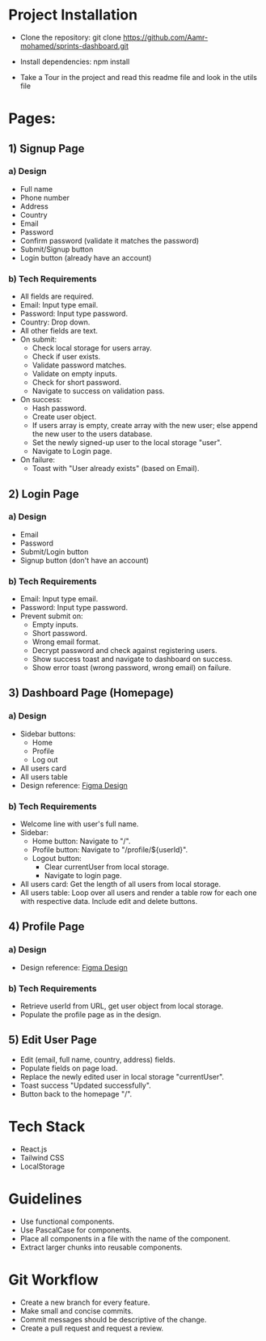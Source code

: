 # Project Installation

- Clone the repository:
  git clone https://github.com/Aamr-mohamed/sprints-dashboard.git

- Install dependencies:
  npm install

- Take a Tour in the project and read this readme file and look in the utils file

# Pages:

## 1) Signup Page

### a) Design

- Full name
- Phone number
- Address
- Country
- Email
- Password
- Confirm password (validate it matches the password)
- Submit/Signup button
- Login button (already have an account)

### b) Tech Requirements

- All fields are required.
- Email: Input type email.
- Password: Input type password.
- Country: Drop down.
- All other fields are text.
- On submit:
  - Check local storage for users array.
  - Check if user exists.
  - Validate password matches.
  - Validate on empty inputs.
  - Check for short password.
  - Navigate to success on validation pass.
- On success:
  - Hash password.
  - Create user object.
  - If users array is empty, create array with the new user; else append the new user to the users database.
  - Set the newly signed-up user to the local storage "user".
  - Navigate to Login page.
- On failure:
  - Toast with "User already exists" (based on Email).

## 2) Login Page

### a) Design

- Email
- Password
- Submit/Login button
- Signup button (don't have an account)

### b) Tech Requirements

- Email: Input type email.
- Password: Input type password.
- Prevent submit on:
  - Empty inputs.
  - Short password.
  - Wrong email format.
  - Decrypt password and check against registering users.
  - Show success toast and navigate to dashboard on success.
  - Show error toast (wrong password, wrong email) on failure.

## 3) Dashboard Page (Homepage)

### a) Design

- Sidebar buttons:
  - Home
  - Profile
  - Log out
- All users card
- All users table
- Design reference: [Figma Design](https://www.figma.com/file/IxLfNUmTq6hXv5XOk2iojX/rough-design?type=design&node-id=0%3A1&mode=design&t=5Qkmu383ZdJaF6yA-1)

### b) Tech Requirements

- Welcome line with user's full name.
- Sidebar:
  - Home button: Navigate to "/".
  - Profile button: Navigate to "/profile/${userId}".
  - Logout button:
    - Clear currentUser from local storage.
    - Navigate to login page.
- All users card: Get the length of all users from local storage.
- All users table: Loop over all users and render a table row for each one with respective data. Include edit and delete buttons.

## 4) Profile Page

### a) Design

- Design reference: [Figma Design](https://www.figma.com/file/IxLfNUmTq6hXv5XOk2iojX/rough-design?type=design&node-id=0%3A1&mode=design&t=5Qkmu383ZdJaF6yA-1)

### b) Tech Requirements

- Retrieve userId from URL, get user object from local storage.
- Populate the profile page as in the design.

## 5) Edit User Page

- Edit (email, full name, country, address) fields.
- Populate fields on page load.
- Replace the newly edited user in local storage "currentUser".
- Toast success "Updated successfully".
- Button back to the homepage "/".

# Tech Stack

- React.js
- Tailwind CSS
- LocalStorage

# Guidelines

- Use functional components.
- Use PascalCase for components.
- Place all components in a file with the name of the component.
- Extract larger chunks into reusable components.

# Git Workflow

- Create a new branch for every feature.
- Make small and concise commits.
- Commit messages should be descriptive of the change.
- Create a pull request and request a review.
